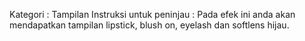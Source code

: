 Kategori : Tampilan
Instruksi untuk peninjau : Pada efek ini anda akan mendapatkan tampilan lipstick, blush on, eyelash dan softlens hijau. 
